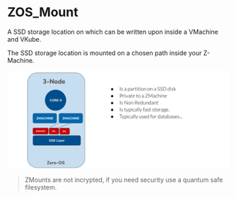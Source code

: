 # ZOS_Mount

A SSD storage location on which can be written upon inside a VMachine and VKube.

The SSD storage location is mounted on a chosen path inside your Z-Machine.

![](img/zmount.jpg)

> ZMounts are not incrypted, if you need security use a quantum safe filesystem.

